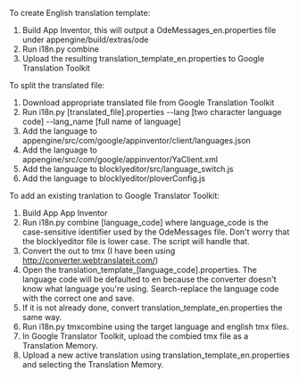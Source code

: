 
To create English translation template:
1. Build App Inventor, this will output a OdeMessages_en.properties file under appengine/build/extras/ode
2. Run i18n.py combine
3. Upload the resulting translation_template_en.properties to Google Translation Toolkit

To split the translated file:
1. Download appropriate translated file from Google Translation Toolkit
2. Run i18n.py [translated_file].properties --lang [two character language code] --lang_name [full name of language]
3. Add the language to appengine/src/com/google/appinventor/client/languages.json
4. Add the language to appengine/src/com/google/appinventor/YaClient.xml
5. Add the language to blocklyeditor/src/language_switch.js
6. Add the language to blocklyeditor/ploverConfig.js

To add an existing tranlation to Google Translator Toolkit:
1. Build App App Inventor
2. Run i18n.py combine [language_code] where language_code is the case-sensitive identifier used by the OdeMessages file. Don't worry that the blocklyeditor file is lower case. The script will handle that.
3. Convert the out to tmx (I have been using http://converter.webtranslateit.com/)
4. Open the translation_template_[language_code].properties. The language code will be defaulted to en because the converter doesn't know what language you're using. Search-replace the language code with the correct one and save.
5. If it is not already done, convert translation_template_en.properties the same way.
6. Run i18n.py tmxcombine using the target language and english tmx files.
7. In Google Translator Toolkit, upload the combied tmx file as a Translation Memory.
8. Upload a new active translation using translation_template_en.properties and selecting the Translation Memory.
